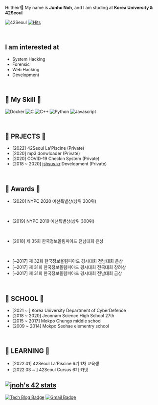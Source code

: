 Hi their!👋 My name is **Junho Noh**, and I am studing at **Korea University & 42Seoul**
<br/>

![42Seoul](https://img.shields.io/badge/42Seoul-jnoh-sucess?style=flat&logo=42)
[![Hits](https://hits.seeyoufarm.com/api/count/incr/badge.svg?url=https%3A%2F%2Fgithub.com%2Fd2n0s4ur&count_bg=%2379C83D&title_bg=%23555555&icon=&icon_color=%23E7E7E7&title=hits&edge_flat=false)](https://hits.seeyoufarm.com)

<br/>

## I am interested at
* System Hacking
* Forensic
* Web Hacking
* Development

<br/>

## 🍳 My Skill 🍳

![Docker](https://img.shields.io/badge/Docker-2496ED?style=for-the-badge&logo=Docker&logoColor=ffffff)
![C](https://img.shields.io/badge/C-A8B9CC?style=for-the-badge&logo=C&logoColor=ffffff)
![C++](https://img.shields.io/badge/C++-00599C?style=for-the-badge&logo=C%2b%2b&logoColor=ffffff)
![Python](https://img.shields.io/badge/Python-3776AB?style=for-the-badge&logo=Python&logoColor=ffffff)
![Javascript](https://img.shields.io/badge/Javascript-14161a?style=for-the-badge&logo=Javascript&logoColor=F7DF1E)

<br/>

## 💼 PRJECTS 💼
* [2022] 42Seoul La'Piscine (Private)
* [2020] mp3 donwloader (Private)
* [2020] COVID-19 Checkin System (Private)
* [2018 ~ 2020] [jshsus.kr](https://jshsus.kr) Development (Private)

<br/>

## 🥇 Awards 🥇
* [2020] NYPC 2020 예선특별상(상위 300위)

<br/>

* [2019] NYPC 2019 예선특별상(상위 300위)

<br/>

* [2018] 제 35회 한국정보올림피아드 전남대회 은상

<br/>

* [~2017] 제 32회 한국정보올림피아드 경시대회 전남대회 은상
* [~2017] 제 31회 한국정보올림피아드 경시대회 전국대회 장려상
* [~2017] 제 31회 한국정보올림피아드 경시대회 전남대회 금상

<br/>

## 🏫 SCHOOL 🏫
* [2021 ~ ] Korea University Department of CyberDefence
* [2018 ~ 2020] Jeonnam Science High School 27th
* [2015 ~ 2017] Mokpo Chungo middle school
* [2009 ~ 2014] Mokpo Seohae elementry school

<br/>

## 📖 LEARNING 📖
* [2022.01] 42Seoul La'Piscine 6기 1차 교육생
* [2022.03 ~ ] 42Seoul Cursus 6기 카뎃

[![jnoh's 42 stats](https://badge42.herokuapp.com/api/stats/jnoh?privacyName=true)](https://github.com/JaeSeoKim/badge42)
---
[![Tech Blog Badge](http://img.shields.io/badge/-Tech%20blog-black?style=flat-square&logo=github&link=https://d2n0s4ur.github.io/)](https://d2n0s4ur.github.io/)
[![Gmail Badge](https://img.shields.io/badge/Gmail-d14836?style=flat-square&logo=Gmail&logoColor=white&link=mailto:njh0625@gmail.com)](mailto:njh0625@gmail.com)
